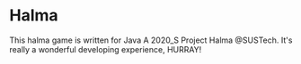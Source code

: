 # Halma
 This halma game is written for Java A 2020_S Project Halma @SUSTech. It's really a wonderful developing experience, HURRAY!
